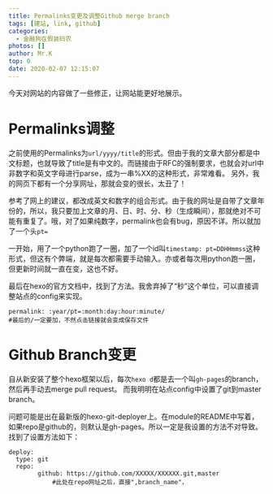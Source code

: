 ```yaml
---
title: Permalinks变更及调整Github merge branch
tags: [建站, link, github]
categories:
  - 金融狗在假装码农
photos: []
author: Mr.K
top: 0
date: 2020-02-07 12:15:07
---
```

今天对网站的内容做了一些修正，让网站能更好地展示。

<!-- more --> 
# Permalinks调整
之前使用的Permalinks为`url/yyyy/title`的形式。但由于我的文章大部分都是中文标题，也就导致了title是有中文的。而链接由于RFC的强制要求，也就会对url中非数字和英文字母进行parse，成为一串%XX的这种形式，非常难看。
另外，我的网页下都有一个分享网址，那就会变的很长，太丑了！

参考了网上的建议，都改成英文和数字的组合形式。由于我的网址是自带了文章年份的，所以，我只要加上文章的月、日、时、分、秒（生成瞬间），那就绝对不可能有重复了。哦，对了如果纯数字，permalink也会有bug，原因不详。所以就加了一个头`pt=`

一开始，用了一个python跑了一圈，加了一个id叫`timestamp: pt=DDHHmmss`这种形式，但这有个弊端，就是每次都需要手动输入。亦或者每次用python跑一圈，但更新时间就一直在变，这也不好。

最后在hexo的官方文档中，找到了方法。我舍弃掉了“秒”这个单位，可以直接调整站点的config来实现。
```
permalink: :year/pt=:month:day:hour:minute/
#最后的/一定要加，不然点击链接就会变成保存文件
```

# Github Branch变更
自从新安装了整个hexo框架以后，每次`hexo d`都是去一个叫`gh-pages`的branch，然后再手动去merge pull request。
而我明明在站点config中设置了git到master branch。

问题可能是出在最新版的hexo-git-deployer上。在module的README中写着，如果repo是github的，则默认是gh-pages。所以一定是我设置的方法不对导致。
找到了设置方法如下：
```
deploy:
  type: git
  repo: 
        github: https://github.com/XXXXX/XXXXXX.git,master
            #此处在repo网址之后，直接",branch_name"，
```
